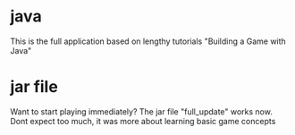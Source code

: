 # java
This is the full application based on lengthy tutorials "Building a Game with Java"
# jar file
Want to start playing immediately? The jar file "full_update" works now. Dont expect too much, it was more about learning basic game concepts
